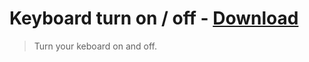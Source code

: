 # Keyboard turn on / off - [Download](https://github.com/nikitavoloboev/small-workflows/blob/master/keyboard-on-off/Keyboard%20turn%20on:off.alfredworkflow?raw=true) 
> Turn your keboard on and off.
